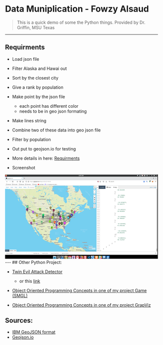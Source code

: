 # Data Muniplication - Fowzy Alsaud
> This is a quick demo of some the Python things.
> Provided by Dr. Griffin, MSU Texas
---
## Requirments 
- Load json file
- Filter Alaska and Hawai out
- Sort by the closest city
- Give a rank by population
- Make point by the json file
  - each point has different color
  - needs to be in geo json formating
- Make lines string
- Combine two of these data into geo json file
- Filter by population
- Out put to geojson.io for testing
- More details in here: [Requirments](Requirments.md)

- Screenshot
<img src="Screenshot.png">
---
## Other Python Project:

- [Twin Evil Attack Detector](https://github.com/fowzy/Panopticon)
  - or this [link](https://github.com/fowzy/CMPS-4143/tree/master/Projects/Files/Panopticon)
  
- [Object Oriented Programming Concepts in one of my project Game (SMGL)](https://github.com/fowzy/2143-OOP-ALSAUD/tree/main/Assignments/P01)

- [Object Oriented Programming Concepts in one of my project GrapViz](https://github.com/fowzy/2143-OOP-ALSAUD/tree/main/Assignments/P02)


## Sources:
  - [IBM GeoJSON format](https://www.ibm.com/docs/en/db2/11.5?topic=formats-geojson-format)
  - [Geojson.io](https://geojson.io)